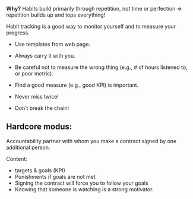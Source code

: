 
**Why?** 
Habits build primarily through repetition, not time or perfection $\Rightarrow$ repetition builds up and tops everything!


Habit tracking is a good way to monitor yourself and to measure your progress.
  
  - Use templates from web page.
  - Always carry it with you.
  - Be careful not to measure the wrong thing (e.g., # of hours listened to, or poor metric).
  - Find a good measure (e.g., good KPI) is important.

- Never miss twice!
- Don’t break the chain!

## Hardcore modus:

Accountability partner with whom you make a contract signed by one additional person.

Content:
-  targets & goals (KPI)
- Punishments if goals are not met
- Signing the contract will force you to follow your goals
- Knowing that someone is watching is a strong motivator.

